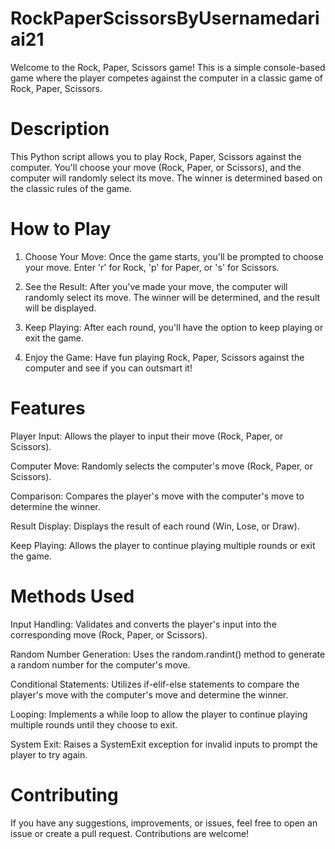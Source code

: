 # RockPaperScissorsByUsernamedariai21
Welcome to the Rock, Paper, Scissors game! This is a simple console-based game where the player competes against the computer in a classic game of Rock, Paper, Scissors.

# Description
This Python script allows you to play Rock, Paper, Scissors against the computer. You'll choose your move (Rock, Paper, or Scissors), and the computer will randomly select its move. The winner is determined based on the classic rules of the game.

# How to Play

1. Choose Your Move: Once the game starts, you'll be prompted to choose your move. Enter 'r' for Rock, 'p' for Paper, or 's' for Scissors.

2. See the Result: After you've made your move, the computer will randomly select its move. The winner will be determined, and the result will be displayed.

3. Keep Playing: After each round, you'll have the option to keep playing or exit the game.

4. Enjoy the Game: Have fun playing Rock, Paper, Scissors against the computer and see if you can outsmart it!

# Features

Player Input: Allows the player to input their move (Rock, Paper, or Scissors).

Computer Move: Randomly selects the computer's move (Rock, Paper, or Scissors).

Comparison: Compares the player's move with the computer's move to determine the winner.

Result Display: Displays the result of each round (Win, Lose, or Draw).

Keep Playing: Allows the player to continue playing multiple rounds or exit the game.


# Methods Used
Input Handling: Validates and converts the player's input into the corresponding move (Rock, Paper, or Scissors). 

Random Number Generation: Uses the random.randint() method to generate a random number for the computer's move.

Conditional Statements: Utilizes if-elif-else statements to compare the player's move with the computer's move and determine the winner.

Looping: Implements a while loop to allow the player to continue playing multiple rounds until they choose to exit.

System Exit: Raises a SystemExit exception for invalid inputs to prompt the player to try again.

# Contributing
If you have any suggestions, improvements, or issues, feel free to open an issue or create a pull request. Contributions are welcome!

